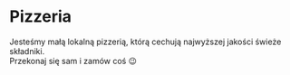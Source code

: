 # Pizzeria

Jesteśmy małą lokalną pizzerią, którą cechują najwyższej jakości świeże składniki. \
Przekonaj się sam i zamów coś :wink:
